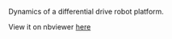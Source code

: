 Dynamics of a differential drive robot platform.

View it on nbviewer [here](http://nbviewer.ipython.org/github/pydy/pydy/blob/master/examples/differential_drive/Differential%20Drive.ipynb)
